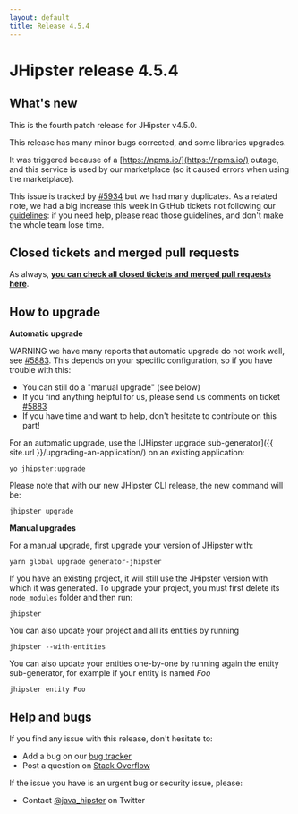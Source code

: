 ```yaml
---
layout: default
title: Release 4.5.4
---
```


JHipster release 4.5.4
==================

What's new
----------

This is the fourth patch release for JHipster v4.5.0.

This release has many minor bugs corrected, and some libraries upgrades.

It was triggered because of a [https://npms.io/](https://npms.io/) outage, and this service is used by our marketplace (so it caused errors when using the marketplace).

This issue is tracked by [#5934](https://github.com/jhipster/generator-jhipster/issues/5934) but we had many duplicates. As a related note, we had a big increase this week in GitHub tickets not following our [guidelines](https://github.com/jhipster/generator-jhipster/blob/master/CONTRIBUTING.md): if you need help, please read those guidelines, and don't make the whole team lose time.

Closed tickets and merged pull requests
------------
As always, __[you can check all closed tickets and merged pull requests here](https://github.com/jhipster/generator-jhipster/issues?q=milestone%3A4.5.4+is%3Aclosed)__.

How to upgrade
------------

**Automatic upgrade**

WARNING we have many reports that automatic upgrade do not work well, see [#5883](https://github.com/jhipster/generator-jhipster/issues/5883). This depends on your specific configuration, so if you have trouble with this:

- You can still do a "manual upgrade" (see below)
- If you find anything helpful for us, please send us comments on ticket [#5883](https://github.com/jhipster/generator-jhipster/issues/5883)
- If you have time and want to help, don't hesitate to contribute on this part!

For an automatic upgrade, use the [JHipster upgrade sub-generator]({{ site.url }}/upgrading-an-application/) on an existing application:

```
yo jhipster:upgrade
```

Please note that with our new JHipster CLI release, the new command will be:

```
jhipster upgrade
```

**Manual upgrades**

For a manual upgrade, first upgrade your version of JHipster with:

```
yarn global upgrade generator-jhipster
```

If you have an existing project, it will still use the JHipster version with which it was generated.
To upgrade your project, you must first delete its `node_modules` folder and then run:

```
jhipster
```

You can also update your project and all its entities by running

```
jhipster --with-entities
```

You can also update your entities one-by-one by running again the entity sub-generator, for example if your entity is named _Foo_

```
jhipster entity Foo
```

Help and bugs
--------------

If you find any issue with this release, don't hesitate to:

- Add a bug on our [bug tracker](https://github.com/jhipster/generator-jhipster/issues?state=open)
- Post a question on [Stack Overflow](http://stackoverflow.com/tags/jhipster/info)

If the issue you have is an urgent bug or security issue, please:

- Contact [@java_hipster](https://twitter.com/java_hipster) on Twitter
